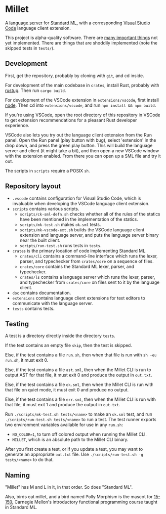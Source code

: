 # Millet

A [language server][lang-server] for [Standard ML][sml-def], with a
corresponding [Visual Studio Code][vscode] language client extension.

This project is alpha-quality software. There are
[many important things](todo.md) not yet implemented. There are things that are
shoddily implemented (note the skipped tests in `tests/`).

## Development

First, get the repository, probably by cloning with `git`, and cd inside.

For development of the main codebase in `crates`, install Rust, probably with
[rustup][]. Then run `cargo build`.

For development of the VSCode extension in `extensions/vscode`, first install
[node][]. Then cd into `extensions/vscode`, and run `npm install && npm build`.

If you're using VSCode, open the root directory of this repository in VSCode to
get extension recommendations for a pleasant Rust developer experience.

VSCode also lets you try out the language client extension from the Run panel.
Open the Run panel (play button with bug), select 'extension' in the drop down,
and press the green play button. This will build the language server and client
(it might take a bit), and then open a new VSCode window with the extension
enabled. From there you can open up a SML file and try it out.

The scripts in `scripts` require a POSIX `sh`.

## Repository layout

- `.vscode` contains configuration for Visual Studio Code, which is invaluable
  when developing the VSCode language client extension.
- `scripts` contains various scripts.
  - `scripts/ck-sml-defn.sh` checks whether all of the rules of the statics have
    been mentioned in the implementation of the statics.
  - `scripts/mk-test.sh` makes `ok.sml` tests.
  - `scripts/mk-vscode-ext.sh` builds the VSCode language client extension and
    language server, and puts the language server binary near the built client.
  - `scripts/run-test.sh` runs tests in `tests`.
- `crates` is the primary location of code implementing Standard ML.
  - `crates/cli` contains a command-line interface which runs the lexer, parser,
    and typechecker from `crates/core` on a sequence of files.
  - `crates/core` contains the Standard ML lexer, parser, and typechecker.
  - `crates/ls` contains a language server which runs the lexer, parser, and
    typechecker from `crates/core` on files sent to it by the language client.
- `doc` contains documentation.
- `extensions` contains language client extensions for text editors to
  communicate with the language server.
- `tests` contains tests.

## Testing

A test is a directory directly inside the directory `tests`.

If the test contains an empty file `skip`, then the test is skipped.

Else, if the test contains a file `run.sh`, then when that file is run with
`sh -eu run.sh`, it must exit 0.

Else, if the test contains a file `ast.sml`, then when the Millet CLI is run to
output AST for that file, it must exit 0 and produce the output in `out.txt`.

Else, if the test contains a file `ok.sml`, then when the Millet CLI is run with
that file on quiet mode, it must exit 0 and produce no output.

Else, if the test contains a file `err.sml`, then when the Millet CLI is run
with that file, it must exit 1 and produce the output in `out.txt`.

Run `./scripts/mk-test.sh tests/<name>` to make an `ok.sml` test, and run
`./scripts/run-test.sh tests/<name>` to run a test. The test runner exports two
environment variables available for use in any `run.sh`:

- `NO_COLOR=1`, to turn off colored output when running the Millet CLI.
- `MILLET`, which is an absolute path to the Millet CLI binary.

After you first create a test, or if you update a test, you may want to generate
an appropriate `out.txt` file. Use `./scripts/run-test.sh -g tests/<name>` to do
that.

## Naming

"Millet" has M and L in it, in that order. So does "Standard ML".

Also, birds eat millet, and a bird named Polly Morphism is the mascot for
[15-150][cmu150], Carnegie Mellon's introductory functional programming course
taught in Standard ML.

[cmu150]: http://www.cs.cmu.edu/~15150/
[lang-server]: https://microsoft.github.io/language-server-protocol/
[node]: https://nodejs.org/en/
[rustup]: https://rustup.rs
[sml-def]: https://smlfamily.github.io/sml97-defn.pdf
[vscode]: https://code.visualstudio.com
